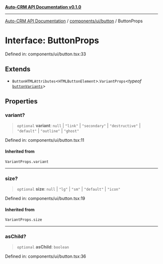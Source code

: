 [**Auto-CRM API Documentation v0.1.0**](../../../../README.md)

***

[Auto-CRM API Documentation](../../../../README.md) / [components/ui/button](../README.md) / ButtonProps

# Interface: ButtonProps

Defined in: components/ui/button.tsx:33

## Extends

- `ButtonHTMLAttributes`\<`HTMLButtonElement`\>.`VariantProps`\<*typeof* [`buttonVariants`](../functions/buttonVariants.md)\>

## Properties

### variant?

> `optional` **variant**: `null` \| `"link"` \| `"secondary"` \| `"destructive"` \| `"default"` \| `"outline"` \| `"ghost"`

Defined in: components/ui/button.tsx:11

#### Inherited from

`VariantProps.variant`

***

### size?

> `optional` **size**: `null` \| `"lg"` \| `"sm"` \| `"default"` \| `"icon"`

Defined in: components/ui/button.tsx:19

#### Inherited from

`VariantProps.size`

***

### asChild?

> `optional` **asChild**: `boolean`

Defined in: components/ui/button.tsx:36
